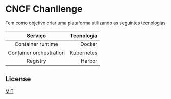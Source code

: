 # CNCF Chanllenge
Tem como objetivo criar uma plataforma utilizando as seguintes tecnologias 


Serviço | Tecnologia
:-----: | ---------:
Container runtime | Docker
Container orchestration | Kubernetes
Registry | Harbor



## License
[MIT](https://choosealicense.com/licenses/mit/)
